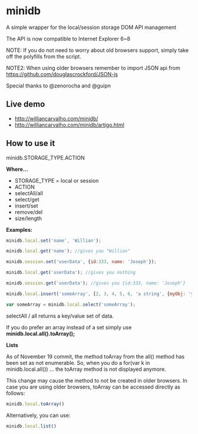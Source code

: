 minidb
======

A simple wrapper for the local/session storage DOM API management

The API is now compatible to Internet Explorer 6~8

NOTE: If you do not need to worry about old browsers support, simply take off the polyfills from the script.

NOTE2: When using older browsers remember to import JSON api from https://github.com/douglascrockford/JSON-js

Special thanks to @zenorocha and @guipn

Live demo
--------------------------
 * http://williancarvalho.com/minidb/
 * http://williancarvalho.com/minidb/artigo.html


How to use it
------------------------------

minidb.STORAGE_TYPE.ACTION

**Where...**

* STORAGE_TYPE = local or session
* ACTION
 * selectAll/all
 * select/get
 * insert/set
 * remove/del
 * size/length

**Examples:**
```javascript
minidb.local.set('name', 'Willian');

minidb.local.get('name'); //gives you "Willian"

minidb.session.set('userData', {id:333, name: 'Joseph'});

minidb.local.get('userData'); //gives you nothing

minidb.session.get('userData'); //gives you {id:333, name: 'Joseph'}

minidb.local.insert('someArray', [2, 3, 4, 5, 6, 'a string', {myObj: 'yay! an object'}]);

var someArray = minidb.local.select('someArray');
```
selectAll / all returns a key/value set of data.

If you do prefer an array instead of a set simply use **minidb.local.all().toArray();**

**Lists**

As of November 19 commit, the method toArray from the all() method has been set as not enumerable. So, when you do a for(var k in minidb.local.all()) ... the toArray method is not displayed anymore.

This change may cause the method to not be created in older browsers. In case you are using older browsers, toArray can be accessed directly as follows:
```javascript
minidb.local.toArray()
```
Alternatively, you can use:
```javascript
minidb.local.list()
```

